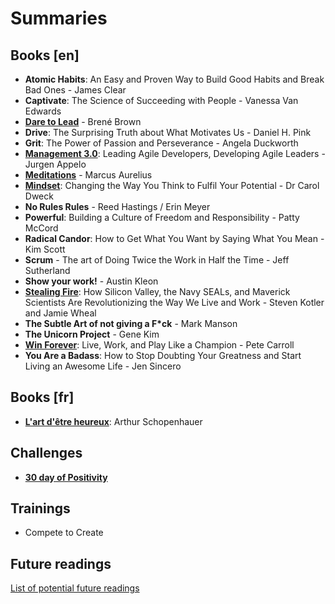 # Summaries

## Books [en]
* __Atomic Habits__: An Easy and Proven Way to Build Good Habits and Break Bad Ones - James Clear
* __Captivate__: The Science of Succeeding with People - Vanessa Van Edwards
* [__Dare to Lead__](books/dare_to_lead.md) - Brené Brown
* __Drive__: The Surprising Truth about What Motivates Us - Daniel H. Pink
* __Grit__: The Power of Passion and Perseverance - Angela Duckworth
* [__Management 3.0__](/books/management30.md): Leading Agile Developers, Developing Agile Leaders - Jurgen Appelo
* [__Meditations__](/books/meditations.md) - Marcus Aurelius
* [__Mindset__](/books/mindset.md): Changing the Way You Think to Fulfil Your Potential - Dr Carol Dweck
* __No Rules Rules__ - Reed Hastings / Erin Meyer
* __Powerful__: Building a Culture of Freedom and Responsibility - Patty McCord
* __Radical Candor__: How to Get What You Want by Saying What You Mean - Kim Scott
* __Scrum__ - The art of Doing Twice the Work in Half the Time - Jeff Sutherland
* __Show your work!__ - Austin Kleon
* [__Stealing Fire__](/books/stealing_fire.md): How Silicon Valley, the Navy SEALs, and Maverick Scientists Are Revolutionizing the Way We Live and Work - Steven Kotler and Jamie Wheal
* __The Subtle Art of not giving a F*ck__ - Mark Manson
* __The Unicorn Project__ - Gene Kim
* [__Win Forever__](/books/win_forever.md): Live, Work, and Play Like a Champion - Pete Carroll
* __You Are a Badass__: How to Stop Doubting Your Greatness and Start Living an Awesome Life - Jen Sincero

## Books [fr]

* [__L'art d'être heureux__](books/lart_detre_heureux.md): Arthur Schopenhauer


## Challenges
* [__30 day of Positivity__](/challenges/30_day_positivity.md)

## Trainings

- Compete to Create

## Future readings
[List of potential future readings](./next.md)
